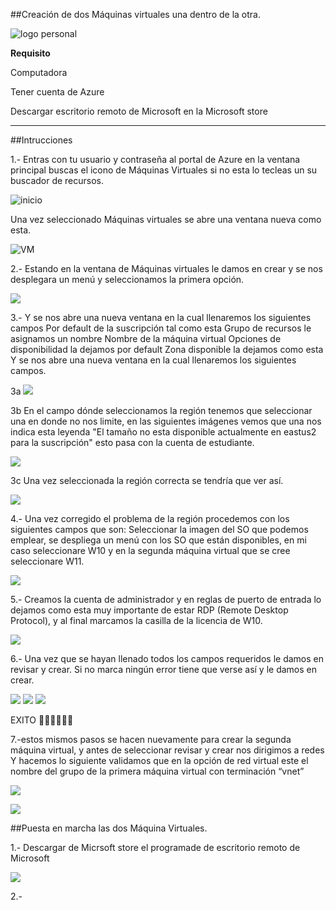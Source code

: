##Creación de dos Máquinas virtuales una dentro de la otra.

![logo personal](https://github.com/noecastilloz/Creaci-n_M-quina_Virtual/blob/main/imagenes.py/Mi%20logo3.png)

**Requisito**

Computadora

Tener cuenta de Azure

Descargar escritorio remoto de Microsoft en la Microsoft store

************************************************

##Intrucciones

1.- Entras con tu usuario y contraseña al portal de Azure en la ventana principal buscas el icono de Máquinas Virtuales si no esta lo tecleas un su buscador de recursos.

![inicio](https://github.com/noecastilloz/Creaci-n_M-quina_Virtual/blob/main/imagenes.py/1.jpg)

Una vez seleccionado Máquinas virtuales se abre una ventana nueva como esta.

![VM](https://github.com/noecastilloz/Creaci-n_M-quina_Virtual/blob/main/imagenes.py/2.jpg)

2.- Estando en la ventana de Máquinas virtuales le damos en crear y se nos desplegara un menú y seleccionamos la primera opción.

![](https://github.com/noecastilloz/Creaci-n_M-quina_Virtual/blob/main/imagenes.py/3.jpg)

3.- Y se nos abre una nueva ventana en la cual llenaremos los siguientes campos
Por default de la suscripción tal como esta
Grupo de recursos le asignamos un nombre
Nombre de la máquina virtual
Opciones de disponibilidad la dejamos por default
Zona disponible la dejamos como esta Y se nos abre una nueva ventana en la cual llenaremos los siguientes campos.

3a ![](https://github.com/noecastilloz/Creaci-n_M-quina_Virtual/blob/main/imagenes.py/3a.jpg)

3b En el campo dónde seleccionamos la región tenemos que seleccionar una en donde no nos limite, en las siguientes imágenes vemos que una nos indica esta leyenda "El tamaño no esta disponible actualmente en eastus2 para la suscripción" esto pasa con la cuenta de estudiante.

![](https://github.com/noecastilloz/Creaci-n_M-quina_Virtual/blob/main/imagenes.py/3b.jpg)

3c Una vez seleccionada la región correcta se tendría que ver así.

![](https://github.com/noecastilloz/Creaci-n_M-quina_Virtual/blob/main/imagenes.py/3c.jpg)

4.- Una vez corregido el problema de la región procedemos con los siguientes campos que son:
Seleccionar la imagen del SO que podemos emplear, se despliega un menú con los SO que están disponibles, en mi caso seleccionare W10  y en la segunda máquina virtual que se cree seleccionare W11.  

![](https://github.com/noecastilloz/Creaci-n_M-quina_Virtual/blob/main/imagenes.py/4.jpg)

5.- Creamos la cuenta de administrador y en reglas de puerto de entrada lo dejamos como esta muy importante de estar RDP (Remote Desktop Protocol), y al final marcamos la casilla de la licencia de W10.

![](https://github.com/noecastilloz/Creaci-n_M-quina_Virtual/blob/main/imagenes.py/5.jpg)

6.- Una vez que se hayan llenado todos los campos requeridos le damos en revisar y crear.
Si no marca ningún error tiene que verse así y le damos en crear.

![](https://github.com/noecastilloz/Creaci-n_M-quina_Virtual/blob/main/imagenes.py/6.jpg)
![](https://github.com/noecastilloz/Creaci-n_M-quina_Virtual/blob/main/imagenes.py/7.jpg)
![](https://github.com/noecastilloz/Creaci-n_M-quina_Virtual/blob/main/imagenes.py/8.jpg)

EXITO 👏👏👏👏👏👏

7.-estos mismos pasos se hacen nuevamente para crear la segunda máquina virtual, y antes de seleccionar revisar y crear nos dirigimos a redes Y hacemos lo siguiente validamos que en la opción de red virtual este el nombre del grupo de la primera máquina virtual con terminación “vnet”

![](https://github.com/noecastilloz/Creaci-n_M-quina_Virtual/blob/main/imagenes.py/9.jpg)

![](https://github.com/noecastilloz/Creaci-n_M-quina_Virtual/blob/main/imagenes.py/10.jpg)

##Puesta en marcha las dos Máquina Virtuales.

1.- Descargar de Micrsoft store el programade de escritorio remoto de Microsoft

![](https://github.com/noecastilloz/Creaci-n_M-quina_Virtual/blob/main/imagenes.py/11.jpg)

2.- 
